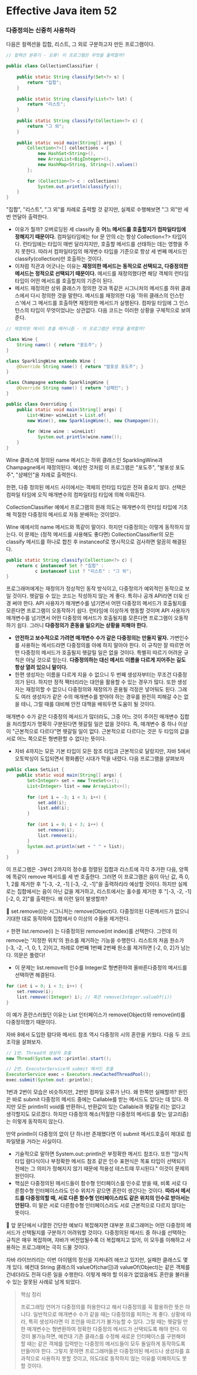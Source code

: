 # Effective Java item 52



### 다중정의는 신중히 사용하라



다음은 컬렉션을 집합, 리스트, 그 외로 구분하고자 만든 프로그램이다.



```java
// 컬렉션 분류기 - 오류! 이 프로그램은 무엇을 출력할까?

public class CollectionClassifier {
    
    public static String classify(Set<?> s) {
        return "집합";
    }
    
    public static String classify(List<?> lst) {
        return "리스트";
    }
    
    public static String classify(Collection<?> c) {
        return "그 외";
    }
    
    public static void main(String[] args) {
        Collection<?>[] collections = {
            new HashSet<String>(),
            new ArrayList<BigInteger>(),
            new HashMap<String, String>().values()
        };
        
        for (Collection<?> c : collections)
            System.out.println(classify(c));
    }
}
```

"집합", "리스트", "그 외"를 차례로 출력할 것 같지만, 실제로 수행해보면 "그 외"만 세 번 연달아 출력한다. 

- 이유가 뭘까? 오버로딩된 세 classify 중 **어느 메서드를 호출할지가 컴파일타임에 정해지기 때문이다.** 컴파일타임에는 for 문 안의 c는 항상 Collection<?> 타입이다. 런타임에는 타입이 매번 달라지지만, 호출할 메서드를 선태하는 데는 영향을 주지 못한다. 따라서 컴파일타임의 매개변수 타입을 기준으로 항상 세 번째 메서드인 classify(collection)만 호출하는 것이다.
- 이처럼 직관과 어긋나는 이유는 **재정의한 메서드는 동적으로 선택되고, 다중정의한 메서드는 정적으로 선택되기 때문이다.** 메서드를 재정의했다면 해당 객체의 런타임 타입이 어떤 메서드를 호출할지의 기준이 된다.
- 메서드 재정의란 상위 클래스가 정의한 것과 똑같은 시그니처의 메서드를 하위 클래스에서 다시 정의한 것을 말한다. 메서드를 재정의한 다음 '하위 클래스의 인스턴스'에서 그 메서드를 호출하면 재정의한 메서드가 실행된다. 컴파일 타임에 그 인스턴스의 타입이 무엇이었냐는 상관없다. 다음 코드는 이러한 상황을 구체적으로 보여준다.

```java
// 재정의된 메서드 호출 메커니즘 - 이 프로그램은 무엇을 출력할까?

class Wine {
    String name() { return "포도주"; }
}

class SparklingWine extends Wine {
    @Override String name() { return "발포성 포도주"; }
}

class Champagne extends SparklingWine {
    @Override String name() { return "삼페인"; }
}

public class Overriding {
    public static void main(String[] args) {
        List<Wine> wineList = List.of(
        new Wine(), new SparklingWine(), new Champagen());
        
        for (Wine wine : wineList)
            System.out.println(wine.name());
    }
}
```

Wine 클래스에 정의된 name 메서드는 하위 클래스인 SparklingWine과 Champagne에서 재정의된다. 예상한 것처럼 이 프로그램은 "포도주", "발포성 포도주", "샴페인"을 차례로 출력한다.

한편, 다중 정의된 메서드 사이에서는 객체의 런타임 타입은 전혀 중요치 않다. 선택은 컴파일 타임에 오직 매개변수의 컴파일타임 타입에 의해 이뤄진다.



CollectionClassifier 예에서 프로그램의 원래 의도는 매개변수의 런타임 타입에 기초해 적절한 다중정의 메서드로 자동 분배하는 것이었다.

Wine 예에서의 name 메서드와 똑같이 말이다. 하지만 다중정의는 이렇게 동작하지 않는다. 이 문제는 (정적 메서드를 사용해도 좋다면) CollectionClassifier의 모든 classify 메서드를 하나로 합친 후 instanceof로 명시적으로 검사하면 말끔히 해결된다.



```java
public static String classify(Collection<?> c) {
    return c instanceof Set ? "집합" :
    	   c instanceof List ? "리스트" : "그 외";
}
```

프로그래머에게는 재정의가 정상적인 동작 방식이고, 다중정의가 예외적인 동작으로 보일 것이다. 헷갈릴 수 있는 코드는 작성하지 않는 게 좋다. 특히나 공개 API라면 더욱 신경 써야 한다. API 사용자가 매개변수를 넘기면서 어떤 다중정의 메서드가 호출될지를 모른다면 프로그램이 오동작하기 쉽다. 런타임에 이상하게 행동할 것이며 API 사용자가 매개변수를 넘기면서 어떤 다중정의 메서드가 호출될지를 모른다면 프로그램이 오동작하기 쉽다. 그러니 **다중정의가 혼동을 일으키는 상황을 피해야 한다.**



- **안전하고 보수적으로 가려면 매개변수 수가 같은 다중정의는 만들지 말자.** 가변인수를 사용하는 메서드라면 다중정의를 아예 하지 말아야 한다. 이 규칙만 잘 따르면 어떤 다중정의 메서드가 호출될지 헷갈릴 일은 없을 것이다. 특별히 따르기 어려운 규칙은 아닐 것으로 믿는다. **다중정의하는 대신 메서드 이름을 다르게 지어주는 길도 항상 열려 있으니 말이다.**
- 한편 생성자는 이름을 다르게 지을 수 없으니 두 번째 생성자부터는 무조건 다중정의가 된다. 하지만 정적 팩터리라는 대안을 활용할 수 있는 경우가 많다. 또한 생성자는 재정의할 수 없으니 다중정의와 재정의가 혼용될 걱정은 넣어둬도 된다. 그래도 여러 생성자가 같은 수의 매개변수를 받아야 하는 경우를 완전히 피해갈 수는 없을 테니, 그럴 때를 대비해 안전 대책을 배워두면 도움이 될 것이다.



매개변수 수가 같은 다중정의 메서드가 많더라도, 그중 어느 것이 주어진 매개변수 집합을 처리할지가 명확히 구분된다면 헷갈릴 일은 없을 것이다. 즉, 매개변수 중 하나 이상이 "근본적으로 다르다"면 헷갈릴 일이 없다. 근본적으로 다르다는 것은 두 타입의 값을 서로 어느 쪽으로든 형변환할 수 없다는 뜻이다.



- 자바 4까지는 모든 기본 타입이 모든 참조 타입과 근본적으로 달랐지만, 자바 5에서 오토박싱이 도입되면서 평화롭던 시대가 막을 내렸다. 다음 프로그램을 살펴보자

```java
public class SetList {
    public static void main(String[] args) {
        Set<Integer> set = new TreeSet<>();
        List<Integer> list = new ArrayList<>();
        
        for (int i = -3; i < 3; i++) {
            set.add(i);
            list.add(i);
        }
        
        for (int i = 0; i < 3; i++) {
            set.remove(i);
            list.remove(i);
        }
        System.out.println(set + " " + list);
    }
}
```

이 프로그램은 -3부터 2까지의 정수를 정렬된 집합과 리스트에 각각 추가한 다음, 양쪽에 똑같이 remove 메서드를 세 번 호출한다. 그러면 이 프로그램은 음이 아닌 값, 즉 0, 1, 2를 제거한 후 "[-3, -2, -1] [-3, -2, -1]"을 출력하리라 예상할 것이다. 하지만 실제로는 집합에서는 음이 아닌 값을 제거하고, 리스트에서는 홀수를 제거한 후 "[-3, -2, -1] [-2, 0, 2]"를 출력한다. 왜 이런 일이 발생할까?



🚩 set.remove(i)는 시그니처는 remove(Object)다. 다중정의된 다른메서드가 없으니 기대한 대로 동작하여 집합에서 0 이상의 수들을 제거한다.



⚡ 한편 list.remove(i) 는 다중정의된 remove(int index)를 선택한다. 그런데 이 remove는 '지정한 위치'의 원소를 제거하는 기능을 수행한다. 리스트의 처음 원소가 [-3, -2, -1, 0, 1, 2]이고, 차례로 0번째 1번째 2번째 원소를 제거하면 [-2, 0, 2]가 남는다. 의문은 풀렸다!



- 이 문제는 list.remove의 인수를 Integer로 형변환하여 올바른다중정의 메서드를 선택하면 해결된다.

```java
for (int i = 0; i < 3; i++) {
    set.remove(i);
    list.remove((Integer) i); // 혹은 remove(Integer.valueOf(i))
}
```

이 예가 혼란스러웠던 이유는 List<E> 인터페이스가 remove(Object)와 remove(int)를 다중정의했기 때문이다.



자바 8에서 도입한 람다와 메서드 참조 역시 다중정의 시의 혼란을 키웠다. 다음 두 코드 조각을 살펴보자.

```java
// 1번. Thread의 생성자 호출
new Thread(System.out::println).start();

// 2번. ExecutorService의 submit 메서드 호출
ExecutorService exec = Executors.newCachedThreadPool();
exec.submit(System.out::println);
```

1번과 2번이 모습은 비슷하지만, 2번만 컴파일 오류가 난다. 왜 한쪽만 실패할까? 원인은 바로 submit 다중정의 메서드 중에는 Callable<T>를 받는 메서드도 있다는 데 있다. 하지만 모든 println이 void를 반환하니, 반환값이 있는 Callable과 헷갈릴 리는 없다고 생각할지도 모르겠다. 하지만 다중정의 해소(적절한 다중정의 메서드를 찾는 알고리즘)는 이렇게 동작하지 않는다. 

만약 println이 다중정의 없이 단 하나만 존재했다면 이 submit 메서드호출이 제대로 컴파일됐을 거라는 사실이다.



- 기술적으로 말하면 System.out::println은 부정확한 메서드 참조다. 또한 "암시적 타입 람다식이나 부정확한 메서드 참조 같은 인수 표현식은 목표 타입이 선택되기 전에는 그 의미가 정해지지 않기 때문에 적용성 테스트때 무시된다." 이것이 문제의 원인이다.
- 핵심은 다중정의된 메서드들이 함수형 인터페이스를 인수로 받을 때, 비록 서로 다른함수형 인터페이스라도 인수 위치가 같으면 혼란이 생긴다는 것이다. **따라서 메서드를 다중정의할 때, 서로 다른 함수형 인터페이스라도 같은 위치의 인수로 받아서는 안된다.** 이 말은 서로 다른함수형 인터페이스라도 서로 근본적으로 다르지 않다는 뜻이다.



🚀 앞 문단에서 나열한 간단한 예보다 복잡해지면 대부분 프로그래머는 어떤 다중정의 메서드가 선택될지를 구분하기 어려워할 것이다. 다중정의된 메서드 중 하나를 선택하는 규칙은 매우 복잡하며, 자바가 버전업될수록 더 복잡해지고 있어, 이 모두를 이해하고 사용하는 프로그래머는 극히 드물 것이다.



자바 라이브러리는 이번 아이템의 정신을 지켜내려 애쓰고 있지만, 실패한 클래스도 몇 개 있다. 예컨대 String 클래스의 valueOf(char[])과 valueOf(Object)는 같은 객체를 건네더라도 전혀 다른 일을 수행한다. 이렇게 해야 할 이유가 없었음에도 혼란을 불러올 수 있는 잘못된 사례로 남게 되었다.



> 핵심 정리
>
> 프로그래밍 언어가 다중정의를 허용한다고 해서 다중정의를 꼭 활용하란 뜻은 아니다. 일반적으로 매개변수 수가 같을 때는 다중정의를 피하는 게 좋다. 상황에 따라, 특히 생성자라면 이 조언을 따르기가 불가능할 수 있다. 그럴 때는 헷갈릴 만한 매개변수는 형변환하여 정확한 다중정의 메서드가 선택되도록 해야 한다. 이것이 불가능하면, 예컨대 기존 클래스를 수정해 새로운 인터페이스를 구현해야 할 때는 같은 객체를 입력받는 다중정의 메서드들이 모두 돌일하게 동작하도록 만들어야 한다. 그렇지 못하면 프로그래머들은 다중정의된 메서드나 생성자를 효과적으로 사용하지 못할 것이고, 의도대로 동작하지 않는 이유를 이해하지도 못할 것이다.
